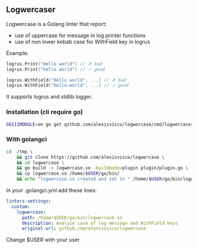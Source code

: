 ## Logwercaser

Logwercase is a Golang linter that report:
 - use of uppercase for message in log printer functions
 - use of non lower kebab case for WithField key in logrus

Example:

```go
logrus.Print("Hello world") // ✗ bad
logrus.Print("hello world") // ✓ good 

logrus.WithField("Hello world", ...) // ✗ bad
logrus.WithField("hello-world", ...) // ✓ good 
```

It supports logrus and stdlib logger. 

### Installation (cli require go)

```bash
GO111MODULE=on go get github.com/alexisvisco/logwercase/cmd/logwercaser@0.3.1
```

### With golangci

```bash
cd  /tmp \
    && git clone https://github.com/alexisvisco/logwercase \
    && cd logwercase \
    && go build -o logwercase.so -buildmode=plugin plugin/plugin.go \
    && cp logwercase.so /home/$USER/go/bin/
    && echo "logwercase.so created and set in " /home/$USER/go/bin/logwercase.so
```

In your .golangci.yml add these lines:

```yaml
linters-settings:
  custom:
    logwercase:
      path: /home/$USER/go/bin/logwercase.so
      description: Analyze case of log message and WithField keys
      original-url: github.com/alexisvisco/logwercase
```

Change $USER with your user
